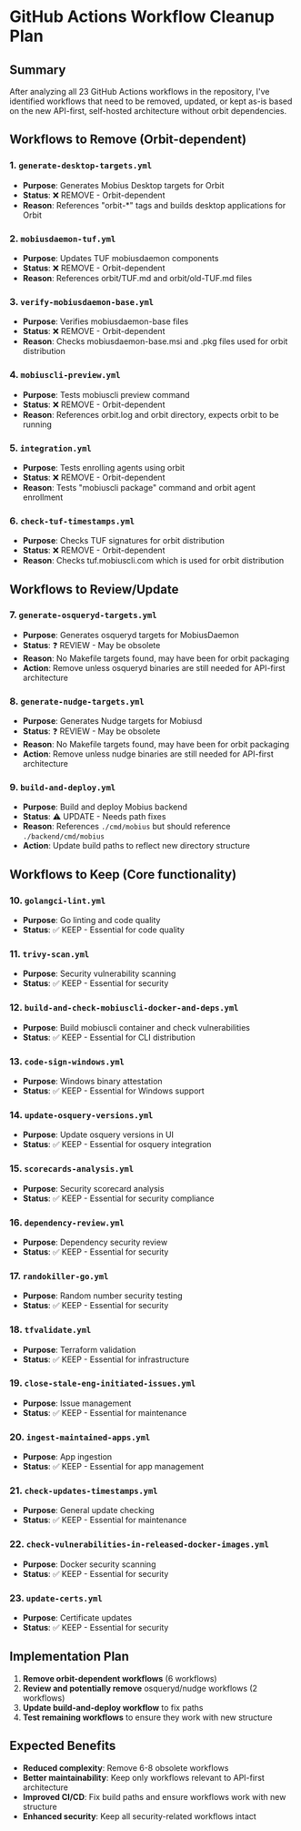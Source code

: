 # GitHub Actions Workflow Cleanup Plan

## Summary
After analyzing all 23 GitHub Actions workflows in the repository, I've identified workflows that need to be removed, updated, or kept as-is based on the new API-first, self-hosted architecture without orbit dependencies.

## Workflows to Remove (Orbit-dependent)

### 1. `generate-desktop-targets.yml`
- **Purpose**: Generates Mobius Desktop targets for Orbit
- **Status**: ❌ REMOVE - Orbit-dependent
- **Reason**: References "orbit-*" tags and builds desktop applications for Orbit

### 2. `mobiusdaemon-tuf.yml`
- **Purpose**: Updates TUF mobiusdaemon components
- **Status**: ❌ REMOVE - Orbit-dependent
- **Reason**: References orbit/TUF.md and orbit/old-TUF.md files

### 3. `verify-mobiusdaemon-base.yml`
- **Purpose**: Verifies mobiusdaemon-base files
- **Status**: ❌ REMOVE - Orbit-dependent
- **Reason**: Checks mobiusdaemon-base.msi and .pkg files used for orbit distribution

### 4. `mobiuscli-preview.yml`
- **Purpose**: Tests mobiuscli preview command
- **Status**: ❌ REMOVE - Orbit-dependent
- **Reason**: References orbit.log and orbit directory, expects orbit to be running

### 5. `integration.yml`
- **Purpose**: Tests enrolling agents using orbit
- **Status**: ❌ REMOVE - Orbit-dependent
- **Reason**: Tests "mobiuscli package" command and orbit agent enrollment

### 6. `check-tuf-timestamps.yml`
- **Purpose**: Checks TUF signatures for orbit distribution
- **Status**: ❌ REMOVE - Orbit-dependent
- **Reason**: Checks tuf.mobiuscli.com which is used for orbit distribution

## Workflows to Review/Update

### 7. `generate-osqueryd-targets.yml`
- **Purpose**: Generates osqueryd targets for MobiusDaemon
- **Status**: ❓ REVIEW - May be obsolete
- **Reason**: No Makefile targets found, may have been for orbit packaging
- **Action**: Remove unless osqueryd binaries are still needed for API-first architecture

### 8. `generate-nudge-targets.yml`
- **Purpose**: Generates Nudge targets for Mobiusd
- **Status**: ❓ REVIEW - May be obsolete
- **Reason**: No Makefile targets found, may have been for orbit packaging
- **Action**: Remove unless nudge binaries are still needed for API-first architecture

### 9. `build-and-deploy.yml`
- **Purpose**: Build and deploy Mobius backend
- **Status**: ⚠️ UPDATE - Needs path fixes
- **Reason**: References `./cmd/mobius` but should reference `./backend/cmd/mobius`
- **Action**: Update build paths to reflect new directory structure

## Workflows to Keep (Core functionality)

### 10. `golangci-lint.yml`
- **Purpose**: Go linting and code quality
- **Status**: ✅ KEEP - Essential for code quality

### 11. `trivy-scan.yml`
- **Purpose**: Security vulnerability scanning
- **Status**: ✅ KEEP - Essential for security

### 12. `build-and-check-mobiuscli-docker-and-deps.yml`
- **Purpose**: Build mobiuscli container and check vulnerabilities
- **Status**: ✅ KEEP - Essential for CLI distribution

### 13. `code-sign-windows.yml`
- **Purpose**: Windows binary attestation
- **Status**: ✅ KEEP - Essential for Windows support

### 14. `update-osquery-versions.yml`
- **Purpose**: Update osquery versions in UI
- **Status**: ✅ KEEP - Essential for osquery integration

### 15. `scorecards-analysis.yml`
- **Purpose**: Security scorecard analysis
- **Status**: ✅ KEEP - Essential for security compliance

### 16. `dependency-review.yml`
- **Purpose**: Dependency security review
- **Status**: ✅ KEEP - Essential for security

### 17. `randokiller-go.yml`
- **Purpose**: Random number security testing
- **Status**: ✅ KEEP - Essential for security

### 18. `tfvalidate.yml`
- **Purpose**: Terraform validation
- **Status**: ✅ KEEP - Essential for infrastructure

### 19. `close-stale-eng-initiated-issues.yml`
- **Purpose**: Issue management
- **Status**: ✅ KEEP - Essential for maintenance

### 20. `ingest-maintained-apps.yml`
- **Purpose**: App ingestion
- **Status**: ✅ KEEP - Essential for app management

### 21. `check-updates-timestamps.yml`
- **Purpose**: General update checking
- **Status**: ✅ KEEP - Essential for maintenance

### 22. `check-vulnerabilities-in-released-docker-images.yml`
- **Purpose**: Docker security scanning
- **Status**: ✅ KEEP - Essential for security

### 23. `update-certs.yml`
- **Purpose**: Certificate updates
- **Status**: ✅ KEEP - Essential for security

## Implementation Plan

1. **Remove orbit-dependent workflows** (6 workflows)
2. **Review and potentially remove** osqueryd/nudge workflows (2 workflows)
3. **Update build-and-deploy workflow** to fix paths
4. **Test remaining workflows** to ensure they work with new structure

## Expected Benefits

- **Reduced complexity**: Remove 6-8 obsolete workflows
- **Better maintainability**: Keep only workflows relevant to API-first architecture
- **Improved CI/CD**: Fix build paths and ensure workflows work with new structure
- **Enhanced security**: Keep all security-related workflows intact
